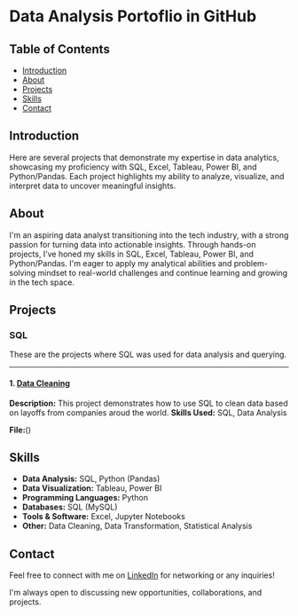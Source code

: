 # Data Analysis Portoflio in GitHub

## Table of Contents

- [Introduction](#introduction)
- [About](#about)
- [Projects](#projects)
- [Skills](#skills)
- [Contact](#contact)

## Introduction

Here are several projects that demonstrate my expertise in data analytics, showcasing my proficiency with SQL, Excel, Tableau, Power BI, and Python/Pandas. Each project highlights my ability to analyze, visualize, and interpret data to uncover meaningful insights.

## About 

I'm an aspiring data analyst transitioning into the tech industry, with a strong passion for turning data into actionable insights. Through hands-on projects, I’ve honed my skills in SQL, Excel, Tableau, Power BI, and Python/Pandas. I'm eager to apply my analytical abilities and problem-solving mindset to real-world challenges and continue learning and growing in the tech space.

## Projects 

### SQL 
These are the projects where SQL was used for data analysis and querying.

---

#### 1. [Data Cleaning]()
**Description:**
This project demonstrates how to use SQL to clean data based on layoffs from companies aroud the world.
**Skills Used:** SQL, Data Analysis

**File:**()


## Skills

- **Data Analysis:** SQL, Python (Pandas)
- **Data Visualization:** Tableau, Power BI
- **Programming Languages:** Python
- **Databases:** SQL (MySQL)
- **Tools & Software:** Excel, Jupyter Notebooks
- **Other:** Data Cleaning, Data Transformation, Statistical Analysis

## Contact 

Feel free to connect with me on [LinkedIn](https://www.linkedin.com/in/taylerchambers/) for networking or any inquiries!

I'm always open to discussing new opportunities, collaborations, and projects.
